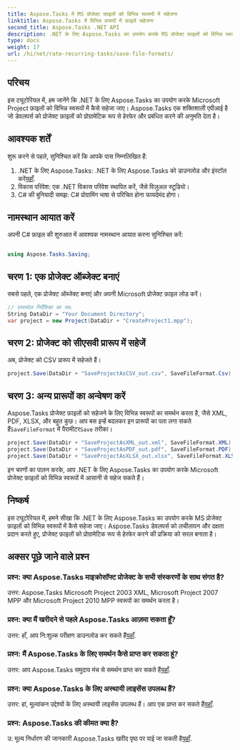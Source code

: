 ```yaml
---
title: Aspose.Tasks में MS प्रोजेक्ट फ़ाइलों को विभिन्न स्वरूपों में सहेजना
linktitle: Aspose.Tasks में विभिन्न प्रारूपों में फ़ाइलें सहेजना
second_title: Aspose.Tasks .NET API
description: .NET के लिए Aspose.Tasks का उपयोग करके MS प्रोजेक्ट फ़ाइलों को विभिन्न स्वरूपों में सहेजना सीखें। कुशल परियोजना प्रबंधन के लिए आसान कदम.
type: docs
weight: 17
url: /hi/net/rate-recurring-tasks/save-file-formats/
---
```

## परिचय
इस ट्यूटोरियल में, हम जानेंगे कि .NET के लिए Aspose.Tasks का उपयोग करके Microsoft Project फ़ाइलों को विभिन्न स्वरूपों में कैसे सहेजा जाए। Aspose.Tasks एक शक्तिशाली एपीआई है जो डेवलपर्स को प्रोजेक्ट फ़ाइलों को प्रोग्रामेटिक रूप से हेरफेर और प्रबंधित करने की अनुमति देता है।
## आवश्यक शर्तें
शुरू करने से पहले, सुनिश्चित करें कि आपके पास निम्नलिखित हैं:
1.  .NET के लिए Aspose.Tasks: .NET के लिए Aspose.Tasks को डाउनलोड और इंस्टॉल करें[यहाँ](https://releases.aspose.com/tasks/net/).
2. विकास परिवेश: एक .NET विकास परिवेश स्थापित करें, जैसे विज़ुअल स्टूडियो।
3. C# की बुनियादी समझ: C# प्रोग्रामिंग भाषा से परिचित होना फायदेमंद होगा।

## नामस्थान आयात करें
अपनी C# फ़ाइल की शुरुआत में आवश्यक नामस्थान आयात करना सुनिश्चित करें:
```csharp

using Aspose.Tasks.Saving;
```
## चरण 1: एक प्रोजेक्ट ऑब्जेक्ट बनाएं
सबसे पहले, एक प्रोजेक्ट ऑब्जेक्ट बनाएं और अपनी Microsoft प्रोजेक्ट फ़ाइल लोड करें।
```csharp
// दस्तावेज़ निर्देशिका का पथ.
String DataDir = "Your Document Directory";
var project = new Project(DataDir + "CreateProject1.mpp");
```
## चरण 2: प्रोजेक्ट को सीएसवी प्रारूप में सहेजें
अब, प्रोजेक्ट को CSV प्रारूप में सहेजते हैं। 
```csharp
project.Save(DataDir + "SaveProjectAsCSV_out.csv", SaveFileFormat.Csv);
```
## चरण 3: अन्य प्रारूपों का अन्वेषण करें
 Aspose.Tasks प्रोजेक्ट फ़ाइलों को सहेजने के लिए विभिन्न स्वरूपों का समर्थन करता है, जैसे XML, PDF, XLSX, और बहुत कुछ। आप बस इन्हें बदलकर इन प्रारूपों का पता लगा सकते हैं`SaveFileFormat` में पैरामीटर`Save` तरीका।
```csharp
project.Save(DataDir + "SaveProjectAsXML_out.xml", SaveFileFormat.XML);
project.Save(DataDir + "SaveProjectAsPDF_out.pdf", SaveFileFormat.PDF);
project.Save(DataDir + "SaveProjectAsXLSX_out.xlsx", SaveFileFormat.XLSX);
```
इन चरणों का पालन करके, आप .NET के लिए Aspose.Tasks का उपयोग करके Microsoft प्रोजेक्ट फ़ाइलों को विभिन्न स्वरूपों में आसानी से सहेज सकते हैं।

## निष्कर्ष
इस ट्यूटोरियल में, हमने सीखा कि .NET के लिए Aspose.Tasks का उपयोग करके MS प्रोजेक्ट फ़ाइलों को विभिन्न स्वरूपों में कैसे सहेजा जाए। Aspose.Tasks डेवलपर्स को लचीलापन और दक्षता प्रदान करते हुए, प्रोजेक्ट फ़ाइलों को प्रोग्रामेटिक रूप से हेरफेर करने की प्रक्रिया को सरल बनाता है।
## अक्सर पूछे जाने वाले प्रश्न
### प्रश्न: क्या Aspose.Tasks माइक्रोसॉफ्ट प्रोजेक्ट के सभी संस्करणों के साथ संगत है?
उत्तर: Aspose.Tasks Microsoft Project 2003 XML, Microsoft Project 2007 MPP और Microsoft Project 2010 MPP स्वरूपों का समर्थन करता है।
### प्रश्न: क्या मैं खरीदने से पहले Aspose.Tasks आज़मा सकता हूँ?
 उत्तर: हाँ, आप नि:शुल्क परीक्षण डाउनलोड कर सकते हैं[यहाँ](https://releases.aspose.com/).
### प्रश्न: मैं Aspose.Tasks के लिए समर्थन कैसे प्राप्त कर सकता हूं?
उत्तर: आप Aspose.Tasks समुदाय मंच से समर्थन प्राप्त कर सकते हैं[यहाँ](https://forum.aspose.com/c/tasks/15).
### प्रश्न: क्या Aspose.Tasks के लिए अस्थायी लाइसेंस उपलब्ध हैं?
 उत्तर: हां, मूल्यांकन उद्देश्यों के लिए अस्थायी लाइसेंस उपलब्ध हैं। आप एक प्राप्त कर सकते हैं[यहाँ](https://purchase.aspose.com/temporary-license/).
### प्रश्न: Aspose.Tasks की कीमत क्या है?
 उ: मूल्य निर्धारण की जानकारी Aspose.Tasks खरीद पृष्ठ पर पाई जा सकती है[यहाँ](https://purchase.aspose.com/buy).